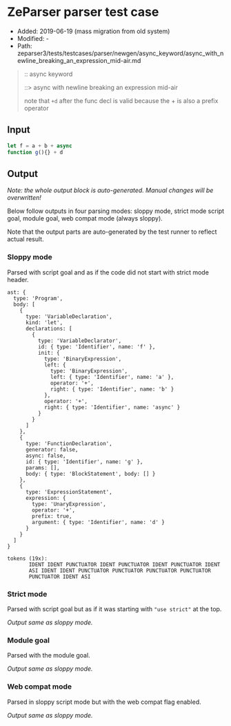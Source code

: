 # ZeParser parser test case

- Added: 2019-06-19 (mass migration from old system)
- Modified: -
- Path: zeparser3/tests/testcases/parser/newgen/async_keyword/async_with_newline_breaking_an_expression_mid-air.md

> :: async keyword
>
> ::> async with newline breaking an expression mid-air
>
> note that `+d` after the func decl is valid because the + is also a prefix operator

## Input

`````js
let f = a + b + async
function g(){} + d
`````

## Output

_Note: the whole output block is auto-generated. Manual changes will be overwritten!_

Below follow outputs in four parsing modes: sloppy mode, strict mode script goal, module goal, web compat mode (always sloppy).

Note that the output parts are auto-generated by the test runner to reflect actual result.

### Sloppy mode

Parsed with script goal and as if the code did not start with strict mode header.

`````
ast: {
  type: 'Program',
  body: [
    {
      type: 'VariableDeclaration',
      kind: 'let',
      declarations: [
        {
          type: 'VariableDeclarator',
          id: { type: 'Identifier', name: 'f' },
          init: {
            type: 'BinaryExpression',
            left: {
              type: 'BinaryExpression',
              left: { type: 'Identifier', name: 'a' },
              operator: '+',
              right: { type: 'Identifier', name: 'b' }
            },
            operator: '+',
            right: { type: 'Identifier', name: 'async' }
          }
        }
      ]
    },
    {
      type: 'FunctionDeclaration',
      generator: false,
      async: false,
      id: { type: 'Identifier', name: 'g' },
      params: [],
      body: { type: 'BlockStatement', body: [] }
    },
    {
      type: 'ExpressionStatement',
      expression: {
        type: 'UnaryExpression',
        operator: '+',
        prefix: true,
        argument: { type: 'Identifier', name: 'd' }
      }
    }
  ]
}

tokens (19x):
       IDENT IDENT PUNCTUATOR IDENT PUNCTUATOR IDENT PUNCTUATOR IDENT
       ASI IDENT IDENT PUNCTUATOR PUNCTUATOR PUNCTUATOR PUNCTUATOR
       PUNCTUATOR IDENT ASI
`````

### Strict mode

Parsed with script goal but as if it was starting with `"use strict"` at the top.

_Output same as sloppy mode._

### Module goal

Parsed with the module goal.

_Output same as sloppy mode._

### Web compat mode

Parsed in sloppy script mode but with the web compat flag enabled.

_Output same as sloppy mode._
